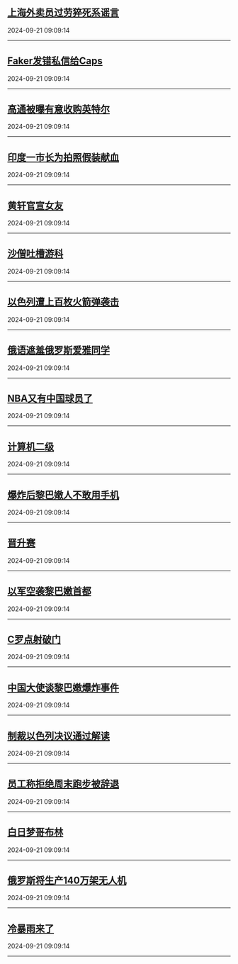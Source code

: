 ## [上海外卖员过劳猝死系谣言](https://search.bilibili.com/all?vt=36849326&keyword=%E4%B8%8A%E6%B5%B7%E5%A4%96%E5%8D%96%E5%91%98%E8%BF%87%E5%8A%B3%E7%8C%9D%E6%AD%BB%E7%B3%BB%E8%B0%A3%E8%A8%80&order=click)

2024-09-21 09:09:14

---
## [Faker发错私信给Caps](https://search.bilibili.com/all?vt=36849326&keyword=Faker%E5%8F%91%E9%94%99%E7%A7%81%E4%BF%A1%E7%BB%99Caps&order=click)

2024-09-21 09:09:14

---
## [高通被曝有意收购英特尔](https://search.bilibili.com/all?vt=36849326&keyword=%E9%AB%98%E9%80%9A%E8%A2%AB%E6%9B%9D%E6%9C%89%E6%84%8F%E6%94%B6%E8%B4%AD%E8%8B%B1%E7%89%B9%E5%B0%94&order=click)

2024-09-21 09:09:14

---
## [印度一市长为拍照假装献血](https://search.bilibili.com/all?vt=36849326&keyword=%E5%8D%B0%E5%BA%A6%E4%B8%80%E5%B8%82%E9%95%BF%E4%B8%BA%E6%8B%8D%E7%85%A7%E5%81%87%E8%A3%85%E7%8C%AE%E8%A1%80&order=click)

2024-09-21 09:09:14

---
## [黄轩官宣女友](https://search.bilibili.com/all?vt=36849326&keyword=%E9%BB%84%E8%BD%A9%E5%AE%98%E5%AE%A3%E5%A5%B3%E5%8F%8B&order=click)

2024-09-21 09:09:14

---
## [沙僧吐槽游科](https://search.bilibili.com/all?vt=36849326&keyword=%E6%B2%99%E5%83%A7%E5%90%90%E6%A7%BD%E6%B8%B8%E7%A7%91&order=click)

2024-09-21 09:09:14

---
## [以色列遭上百枚火箭弹袭击](https://search.bilibili.com/all?vt=36849326&keyword=%E4%BB%A5%E8%89%B2%E5%88%97%E9%81%AD%E4%B8%8A%E7%99%BE%E6%9E%9A%E7%81%AB%E7%AE%AD%E5%BC%B9%E8%A2%AD%E5%87%BB&order=click)

2024-09-21 09:09:14

---
## [俄语遮羞俄罗斯爱雅同学](https://search.bilibili.com/all?vt=36849326&keyword=%E4%BF%84%E8%AF%AD%E9%81%AE%E7%BE%9E%E4%BF%84%E7%BD%97%E6%96%AF%E7%88%B1%E9%9B%85%E5%90%8C%E5%AD%A6&order=click)

2024-09-21 09:09:14

---
## [NBA又有中国球员了](https://search.bilibili.com/all?vt=36849326&keyword=NBA%E5%8F%88%E6%9C%89%E4%B8%AD%E5%9B%BD%E7%90%83%E5%91%98%E4%BA%86&order=click)

2024-09-21 09:09:14

---
## [计算机二级](https://search.bilibili.com/all?vt=36849326&keyword=%E8%AE%A1%E7%AE%97%E6%9C%BA%E4%BA%8C%E7%BA%A7&order=click)

2024-09-21 09:09:14

---
## [爆炸后黎巴嫩人不敢用手机](https://search.bilibili.com/all?vt=36849326&keyword=%E7%88%86%E7%82%B8%E5%90%8E%E9%BB%8E%E5%B7%B4%E5%AB%A9%E4%BA%BA%E4%B8%8D%E6%95%A2%E7%94%A8%E6%89%8B%E6%9C%BA&order=click)

2024-09-21 09:09:14

---
## [晋升赛](https://search.bilibili.com/all?vt=36849326&keyword=%E6%99%8B%E5%8D%87%E8%B5%9B&order=click)

2024-09-21 09:09:14

---
## [以军空袭黎巴嫩首都](https://search.bilibili.com/all?vt=36849326&keyword=%E4%BB%A5%E5%86%9B%E7%A9%BA%E8%A2%AD%E9%BB%8E%E5%B7%B4%E5%AB%A9%E9%A6%96%E9%83%BD&order=click)

2024-09-21 09:09:14

---
## [C罗点射破门](https://search.bilibili.com/all?vt=36849326&keyword=C%E7%BD%97%E7%82%B9%E5%B0%84%E7%A0%B4%E9%97%A8&order=click)

2024-09-21 09:09:14

---
## [中国大使谈黎巴嫩爆炸事件](https://search.bilibili.com/all?vt=36849326&keyword=%E4%B8%AD%E5%9B%BD%E5%A4%A7%E4%BD%BF%E8%B0%88%E9%BB%8E%E5%B7%B4%E5%AB%A9%E7%88%86%E7%82%B8%E4%BA%8B%E4%BB%B6&order=click)

2024-09-21 09:09:14

---
## [制裁以色列决议通过解读](https://search.bilibili.com/all?vt=36849326&keyword=%E5%88%B6%E8%A3%81%E4%BB%A5%E8%89%B2%E5%88%97%E5%86%B3%E8%AE%AE%E9%80%9A%E8%BF%87%E8%A7%A3%E8%AF%BB&order=click)

2024-09-21 09:09:14

---
## [员工称拒绝周末跑步被辞退](https://search.bilibili.com/all?vt=36849326&keyword=%E5%91%98%E5%B7%A5%E7%A7%B0%E6%8B%92%E7%BB%9D%E5%91%A8%E6%9C%AB%E8%B7%91%E6%AD%A5%E8%A2%AB%E8%BE%9E%E9%80%80&order=click)

2024-09-21 09:09:14

---
## [白日梦哥布林](https://search.bilibili.com/all?vt=36849326&keyword=%E7%99%BD%E6%97%A5%E6%A2%A6%E5%93%A5%E5%B8%83%E6%9E%97&order=click)

2024-09-21 09:09:14

---
## [俄罗斯将生产140万架无人机](https://search.bilibili.com/all?vt=36849326&keyword=%E4%BF%84%E7%BD%97%E6%96%AF%E5%B0%86%E7%94%9F%E4%BA%A7140%E4%B8%87%E6%9E%B6%E6%97%A0%E4%BA%BA%E6%9C%BA&order=click)

2024-09-21 09:09:14

---
## [冷暴雨来了](https://search.bilibili.com/all?vt=36849326&keyword=%E5%86%B7%E6%9A%B4%E9%9B%A8%E6%9D%A5%E4%BA%86&order=click)

2024-09-21 09:09:14

---
